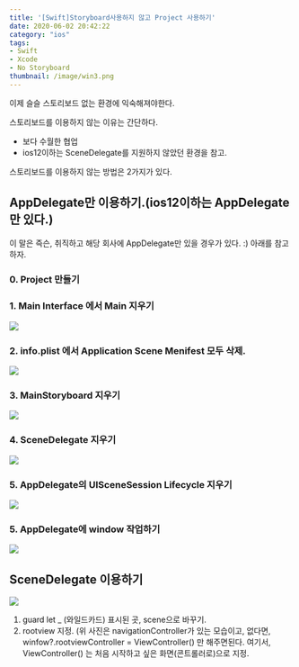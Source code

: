 ```yaml
---
title: '[Swift]Storyboard사용하지 않고 Project 사용하기'
date: 2020-06-02 20:42:22
category: "ios"
tags:
- Swift
- Xcode
- No Storyboard
thumbnail: /image/win3.png
---
```


이제 슬슬 스토리보드 없는 환경에 익숙해져야한다. 

스토리보드를 이용하지 않는 이유는 간단하다. 

- 보다 수월한 협업
- ios12이하는 SceneDelegate를 지원하지 않았던 환경을 참고.


스토리보드를 이용하지 않는 방법은 2가지가 있다. 

## AppDelegate만 이용하기.(ios12이하는 AppDelegate만 있다.)

이 말은 즉슨, 
취직하고 해당 회사에 AppDelegate만 있을 경우가 있다. :) 
아래를 참고하자. 


### 0. Project 만들기

### 1. Main Interface 에서 Main 지우기

![](/image/win5.png)

### 2.  info.plist 에서 Application Scene Menifest 모두 삭제.

![](/image/win4.png)


### 3. MainStoryboard 지우기 

![](/image/win.png)


### 4. SceneDelegate 지우기

![](/image/win1.png)

### 5. AppDelegate의 UISceneSession Lifecycle 지우기 

![](/image/win2.png)


### 5. AppDelegate에 window 작업하기 

![](/image/win3.png)


## SceneDelegate 이용하기 



![](/image/scene.png)


1) guard let _ (와일드카드) 표시된 곳, scene으로 바꾸기.
2) rootview 지정. (위 사진은 navigationController가 있는 모습이고, 없다면, 
winfow?.rootviewController = ViewController() 만 해주면된다. 여기서, ViewController() 는 처음 시작하고 싶은 화면(콘트롤러로)으로 지정.





